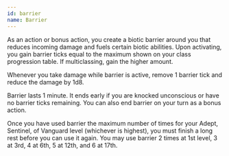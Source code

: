 ```yaml
---
id: barrier
name: Barrier
---
```

As an action or bonus action, you create a biotic barrier around you that reduces incoming damage and fuels certain 
biotic abilities. Upon activating, you gain barrier ticks equal to the maximum shown on your class progression table. If 
multiclassing, gain the higher amount. 

Whenever you take damage while barrier is active, remove 1 barrier tick and reduce the damage by 1d8.

Barrier lasts 1 minute. It ends early if you are knocked unconscious or have no barrier ticks remaining. 
You can also end barrier on your turn as a bonus action. 

Once you have used barrier the maximum number of times for your Adept, Sentinel, of Vanguard level (whichever is highest), 
you must finish a long rest before you can use it again. You may use barrier 2 times at 1st level, 3 at 3rd, 4 at 6th, 
5 at 12th, and 6 at 17th.